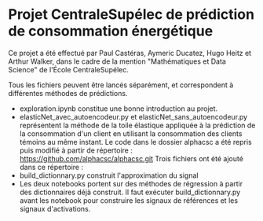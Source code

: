 # Projet CentraleSupélec de prédiction de consommation énergétique
Ce projet a été effectué par Paul Castéras, Aymeric Ducatez, Hugo Heitz et Arthur Walker, dans le cadre de la mention "Mathématiques et Data Science" de l'École CentraleSupélec.

Tous les fichiers peuvent être lancés séparément, et correspondent à différentes méthodes de prédictions.
- exploration.ipynb constitue une bonne introduction au projet.
- elasticNet_avec_autoencodeur.py et elasticNet_sans_autoencodeur.py représentent la méthode de la toile élastique appliquée à la prédiction de la consommation d'un client en utilisant la consommation des clients témoins au même instant.
Le code dans le dossier alphacsc a été repris puis modifié à partir de répertoire : https://github.com/alphacsc/alphacsc.git
Trois fichiers ont été ajouté dans ce répertoire :
- build_dictionnary.py construit l'approximation du signal
- Les deux notebooks portent sur des méthodes de régression à partir des dictionnaires déjà construit. Il faut exécuter build_dictionnary.py avant les notebook pour construire les signaux de références et les signaux d'activations.
